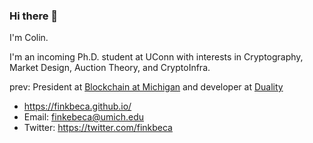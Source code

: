 ### Hi there 👋

I'm Colin. 

I'm an incoming Ph.D. student at UConn with interests in Cryptography, Market Design, Auction Theory, and CryptoInfra.  

prev: President at [Blockchain at Michigan](https://www.michiganblockchain.org/#contactus) and developer at [Duality](https://twitter.com/dualityxyz?lang=en)


- https://finkbeca.github.io/
- Email: finkebeca@umich.edu
- Twitter: https://twitter.com/finkbeca

<!--
**finkbeca/finkbeca** is a ✨ _special_ ✨ repository because its `README.md` (this file) appears on your GitHub profile.

Here are some ideas to get you started:

- 🔭 I’m currently working on ...
- 🌱 I’m currently learning ...
- 👯 I’m looking to collaborate on ...
- 🤔 I’m looking for help with ...
- 💬 Ask me about ...
- 📫 How to reach me: ...
- 😄 Pronouns: ...
- ⚡ Fun fact: ...
-->

